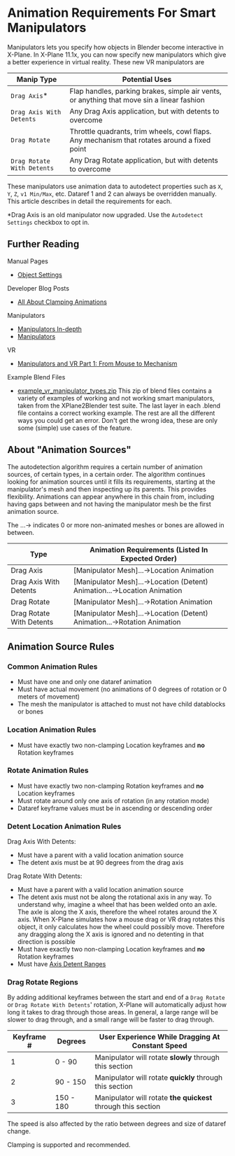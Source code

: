 # Animation Requirements For Smart Manipulators

Manipulators lets you specify how objects in Blender become interactive in X-Plane. In X-Plane 11.1x, you can now specify new manipulators which give a better experience in virtual reality. These new VR manipulators are

Manip Type | Potential Uses
-----------|--------------
``Drag Axis``*               | Flap handles, parking brakes, simple air vents, or anything that move sin a linear fashion
``Drag Axis With Detents``   | Any Drag Axis application, but with detents to overcome
``Drag Rotate``              | Throttle quadrants, trim wheels, cowl flaps. Any mechanism that rotates around a fixed point
``Drag Rotate With Detents`` | Any Drag Rotate application, but with detents to overcome

These manipulators use animation data to autodetect properties such as ``X``, ``Y``, ``Z``, ``v1 Min/Max``, etc. Dataref 1 and 2 can always be overridden manually. This article describes in detail the requirements for each.

*Drag Axis is an old manipulator now upgraded. Use the ``Autodetect Settings`` checkbox to opt in.

## Further Reading
Manual Pages
- [Object Settings](../../v3.4/settings_reference/34_object_settings.md)

Developer Blog Posts
- [All About Clamping Animations](http://developer.x-plane.com/article/all-about-clamping-animations/)

Manipulators
- [Manipulators In-depth](../../v3.4/indepth/manipulator_recipes.md)
- [Manipulators](https://developer.x-plane.com/?article=manipulators)

VR
- [Manipulators and VR Part 1: From Mouse to Mechanism](https://developer.x-plane.com/2018/01/manipulators-and-vr-part-1-from-mouse-to-mechanism/)

Example Blend Files
- [example_vr_manipulator_types.zip](https://github.com/der-On/XPlane2Blender/files/2484383/example_vr_manipulator_types.zip) This zip of blend files contains a variety of examples of working and not working smart manipulators, taken from the XPlane2Blender test suite. The last layer in each .blend file contains a correct working example. The rest are all the different ways you could get an error. Don't get the wrong idea, these are only some (simple) use cases of the feature.

## About "Animation Sources"
The autodetection algorithm requires a certain number of animation sources, of certain types, in a certain order. The algorithm continues looking for animation sources until it fills its requirements, starting at the manipulator's mesh and then inspecting up its parents. This provides flexibility. Animations can appear anywhere in this chain from, including having gaps between and not having the manipulator mesh be the first animation source.

The ...-> indicates 0 or more non-animated meshes or bones are allowed in between.

Type | Animation Requirements (Listed In Expected Order)
-----|--------------------------------------------------
Drag Axis                | [Manipulator Mesh]...->Location Animation
Drag Axis With Detents   | [Manipulator Mesh]...->Location (Detent) Animation...->Location Animation
Drag Rotate              | [Manipulator Mesh]...->Rotation Animation
Drag Rotate With Detents | [Manipulator Mesh]...->Location (Detent) Animation...->Rotation Animation

## Animation Source Rules
### Common Animation Rules
- Must have one and only one dataref animation
- Must have actual movement (no animations of 0 degrees of rotation or 0 meters of movement)
- The mesh the manipulator is attached to must not have child datablocks or bones

### Location Animation Rules
- Must have exactly two non-clamping Location keyframes and **no** Rotation keyframes

### Rotate Animation Rules
- Must have exactly two non-clamping Rotation keyframes and **no** Location keyframes
- Must rotate around only one axis of rotation (in any rotation mode)
- Dataref keyframe values must be in ascending or descending order

### Detent Location Animation Rules
Drag Axis With Detents:
- Must have a parent with a valid location animation source
- The detent axis must be at 90 degrees from the drag axis

Drag Rotate With Detents:
- Must have a parent with a valid location animation source
- The detent axis must not be along the rotational axis in any way. To understand why, imagine a wheel that has been welded onto an axle. The axle is along the X axis, therefore the wheel rotates around the X axis. When X-Plane simulates how a mouse drag or VR drag rotates this object, it only calculates how the wheel could possibly move. Therefore any dragging along the X axis is ignored and no detenting in that direction is possible
- Must have exactly two non-clamping Location keyframes and **no** Rotation keyframes
- Must have [Axis Detent Ranges](./axis_detent_range.md)

### Drag Rotate Regions
By adding additional keyframes between the start and end of a ``Drag Rotate`` or ``Drag Rotate With Detents``' rotation, X-Plane will automatically adjust how long it takes to drag through those areas. In general, a large range will be slower to drag through, and a small range will be faster to drag through.

Keyframe # | Degrees | User Experience While Dragging At Constant Speed
---|-----------|-------------------------------------------------
1  | 0 - 90    | Manipulator will rotate **slowly** through this section 
2  | 90 - 150  | Manipulator will rotate **quickly** through this section 
3  | 150 - 180 | Manipulator will rotate **the quickest** through this section 

The speed is also affected by the ratio between degrees and size of dataref change.

Clamping is supported and recommended.

